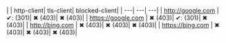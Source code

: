 | | http-client| tls-client| blocked-client| | ---| ---| ---|
| http://google.com | ✔: (301)| ✖ (403)| ✖ (403)|
| https://google.com | ✖ (403)| ✔: (301)| ✖ (403)|
| http://bing.com | ✖ (403)| ✖ (403)| ✖ (403)|
| https://bing.com | ✖ (403)| ✖ (403)| ✖ (403)|

